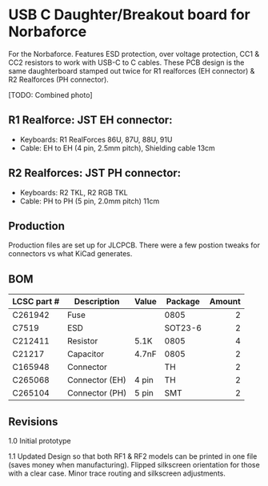 # USB C Daughter/Breakout board for Norbaforce 

For the Norbaforce.  Features ESD protection, over voltage protection, CC1 & CC2 resistors to work with USB-C to C cables.  These PCB design is the same daughterboard stamped out twice for R1 realforces (EH connector) & R2 Realforces (PH connector).

[TODO: Combined photo]

## R1 Realforce: JST EH connector:
* Keyboards: R1 RealForces 86U, 87U, 88U, 91U
* Cable: EH to EH (4 pin, 2.5mm pitch), Shielding cable 13cm 

## R2 Realforces: JST PH connector: 
* Keyboards: R2 TKL, R2 RGB TKL
* Cable: PH to PH  (5 pin, 2.0mm pitch) 11cm

## Production
Production files are set up for JLCPCB.  There were a few postion tweaks for connectors vs what KiCad generates. 

## BOM

| LCSC part # | Description   | Value | Package  | Amount |
| ----------- | ------------- | ----- | -------- | ------:|
| C261942     | Fuse          |       | 0805     | 2      |
| C7519       | ESD           |       | SOT23-6  | 2      |
| C212411     | Resistor      | 5.1K  | 0805     | 4      |
| C21217      | Capacitor     | 4.7nF | 0805     | 2      |
| C165948     | Connector     |       | TH       | 2      |
| C265068     | Connector (EH)| 4 pin | TH       | 2      |
| C265104     | Connector (PH)| 5 pin | SMT      | 2      |

## Revisions
1.0 Initial prototype

1.1 Updated Design so that both RF1 & RF2 models can be printed in one file (saves money when manufacturing). Flipped silkscreen orientation for those with a clear case.  Minor trace routing and silkscreen adjustments.
